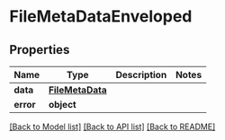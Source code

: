 # FileMetaDataEnveloped


## Properties
Name | Type | Description | Notes
------------ | ------------- | ------------- | -------------
**data** | [**FileMetaData**](FileMetaData.md) |  | 
**error** | **object** |  | 

[[Back to Model list]](../README.md#documentation-for-models) [[Back to API list]](../README.md#documentation-for-api-endpoints) [[Back to README]](../README.md)


